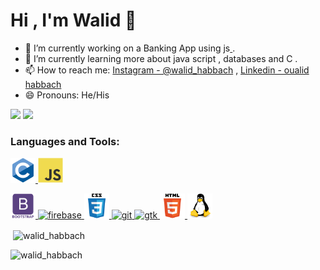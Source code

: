 <h1 align="left">Hi , I'm Walid 👋</h1>
<ul>
<li><g-emoji class="g-emoji" alias="telescope" fallback-src="https://github.githubassets.com/images/icons/emoji/unicode/1f52d.png">🔭</g-emoji> I’m currently working on a Banking App using js<a href="#" rel="nofollow"> </a>.</li>
<li><g-emoji class="g-emoji" alias="seedling" fallback-src="https://github.githubassets.com/images/icons/emoji/unicode/1f331.png">🌱</g-emoji> I’m currently learning more about java script , databases and C .</li>

<li><g-emoji class="g-emoji" alias="mailbox" fallback-src="https://github.githubassets.com/images/icons/emoji/unicode/1f4eb.png">📫</g-emoji> How to reach me: <a href="https://www.instagram.com/walid_habbach/" rel="nofollow">Instagram - @walid_habbach</a> , <a href="https://www.linkedin.com/in/oualid-habbach-0385641bb/" rel="nofollow">Linkedin - oualid habbach</a></li>
<li><g-emoji class="g-emoji" alias="smile" fallback-src="https://github.githubassets.com/images/icons/emoji/unicode/1f604.png">😄</g-emoji> Pronouns: He/His</li>
</ul>
<a href="https://www.linkedin.com/in/oualid-habbach-0385641bb/" rel="nofollow"><img src="https://img.shields.io/badge/oualid-habbach-0385641bb?style=for-the-badge&logo=linkedin&logoColor=white"></a>
<a href="https://github.com/walidhabbach"><img src="https://img.shields.io/badge/walid-habbach?style=for-the-badge&logo=github&logoColor=white"></a>





<h3 align="left">Languages and Tools:</h3>
<p align="left"> <a href="https://www.cprogramming.com/" target="_blank"> <img src="https://raw.githubusercontent.com/devicons/devicon/master/icons/c/c-original.svg" alt="c" width="40" height="40"/> </a> 
  <a href="https://developer.mozilla.org/en-US/docs/Web/JavaScript" target="_blank"> 
    <img src="https://raw.githubusercontent.com/devicons/devicon/master/icons/javascript/javascript-original.svg" alt="javascript" width="40" height="40"/> </a>
  <p align="left"> <a href="https://getbootstrap.com" target="_blank"> <img src="https://raw.githubusercontent.com/devicons/devicon/master/icons/bootstrap/bootstrap-plain-wordmark.svg" alt="bootstrap" width="40" height="40"/> </a>
  <a href="https://firebase.google.com/" target="_blank"> 
  <img src="https://www.vectorlogo.zone/logos/firebase/firebase-icon.svg" alt="firebase" width="40" height="40"/> </a> 
  <a href="https://www.w3schools.com/css/" target="_blank"> <img src="https://raw.githubusercontent.com/devicons/devicon/master/icons/css3/css3-original-wordmark.svg" alt="css3" width="40" height="40"/> </a>
  <a href="https://git-scm.com/" target="_blank">
  <img src="https://www.vectorlogo.zone/logos/git-scm/git-scm-icon.svg" alt="git" width="40" height="40"/> </a> <a href="https://www.gtk.org/" target="_blank">
  <img src="https://upload.wikimedia.org/wikipedia/commons/7/71/GTK_logo.svg" alt="gtk" width="40" height="40"/> </a>
  </a> 
   
  
  <a href="https://www.w3.org/html/" target="_blank">
  <img src="https://raw.githubusercontent.com/devicons/devicon/master/icons/html5/html5-original-wordmark.svg" alt="html5" width="40" height="40"/> 
  <a href="https://www.linux.org/" target="_blank"> <img src="https://raw.githubusercontent.com/devicons/devicon/master/icons/linux/linux-original.svg" alt="linux" width="40" height="40"/> </a> 
</p>
<p>&nbsp;<img align="center" src="https://github-readme-stats.vercel.app/api?username=walidhabbach&show_icons=true&locale=en" alt="walid_habbach" /></p>
<p><img align="left" src="https://github-readme-stats.vercel.app/api/top-langs?username=walidhabbach&show_icons=true&locale=en&layout=compact" alt="walid_habbach" /></p>

</article>
  </div>
</div>












<!-- <h1 align="left">Hi 👋, I'm Walid</h1>
<h3 align="center">I am a computer science student passionate about programming</h3>

<p align="left"> <img src="https://komarev.com/ghpvc/?username=walidhabbach&label=Profile%20views&color=0e75b6&style=flat" alt="walidhabbach" /> </p>

<p align="left"> <a href="https://github.com/ryo-ma/github-profile-trophy"><img src="https://github-profile-trophy.vercel.app/?username=walidhabbach" alt="walidhabbach" /></a> </p>

- 🔭 I’m currently working on **a bBANK APP**

<h3 align="left">Connect with me:</h3>
<p align="left">
<a href="https://linkedin.com/in/oualid habbach" target="blank"><img align="center" src="https://raw.githubusercontent.com/rahuldkjain/github-profile-readme-generator/master/src/images/icons/Social/linked-in-alt.svg" alt="oualid habbach" height="30" width="40" /></a>
<a href="https://instagram.com/walid_habbach" target="blank"><img align="center" src="https://raw.githubusercontent.com/rahuldkjain/github-profile-readme-generator/master/src/images/icons/Social/instagram.svg" alt="walid_habbach" height="30" width="40" /></a>
</p>

<h3 align="left">Languages and Tools:</h3>


<p><img align="center" src="https://github-readme-streak-stats.herokuapp.com/?user=walidhabbach&" alt="walidhabbach" /></p>
<p>&nbsp;<img align="center" src="https://github-readme-stats.vercel.app/api?username=walidhabbach&show_icons=true&locale=en" alt="walidhabbach" /></p>
<p><img align="left" src="https://github-readme-stats.vercel.app/api/top-langs?username=walidhabbach&show_icons=true&locale=en&layout=compact" alt="walidhabbach" /></p>


 -->
